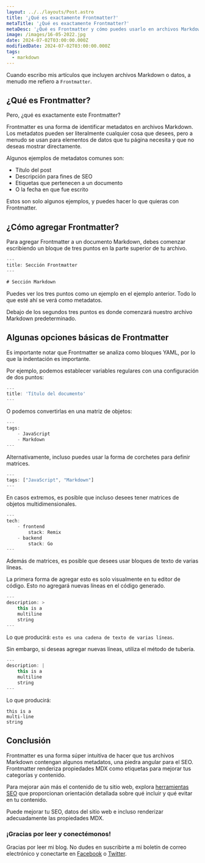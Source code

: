 ```yaml
---
layout: ../../layouts/Post.astro
title: '¿Qué es exactamente Frontmatter?'
metaTitle: '¿Qué es exactamente Frontmatter?'
metaDesc: '¿Qué es Frontmatter y cómo puedes usarlo en archivos Markdown'
image: /images/16-05-2022.jpg
date: 2024-07-02T03:00:00.000Z
modifiedDate: 2024-07-02T03:00:00.000Z
tags:
  - markdown
---
```


Cuando escribo mis artículos que incluyen archivos Markdown o datos, a menudo me refiero a `Frontmatter`.

## ¿Qué es Frontmatter?

Pero, ¿qué es exactamente este Frontmatter?

Frontmatter es una forma de identificar metadatos en archivos Markdown. Los metadatos pueden ser literalmente cualquier cosa que desees, pero a menudo se usan para elementos de datos que tu página necesita y que no deseas mostrar directamente.

Algunos ejemplos de metadatos comunes son:

- Título del post
- Descripción para fines de SEO
- Etiquetas que pertenecen a un documento
- O la fecha en que fue escrito

Estos son solo algunos ejemplos, y puedes hacer lo que quieras con Frontmatter.

## ¿Cómo agregar Frontmatter?

Para agregar Frontmatter a un documento Markdown, debes comenzar escribiendo un bloque de tres puntos en la parte superior de tu archivo.

```js
---
title: Sección Frontmatter
---

# Sección Markdown
```

Puedes ver los tres puntos como un ejemplo en el ejemplo anterior. Todo lo que esté ahí se verá como metadatos.

Debajo de los segundos tres puntos es donde comenzará nuestro archivo Markdown predeterminado.

## Algunas opciones básicas de Frontmatter

Es importante notar que Frontmatter se analiza como bloques YAML, por lo que la indentación es importante.

Por ejemplo, podemos establecer variables regulares con una configuración de dos puntos:

```js
---
title: 'Título del documento'
---
```

O podemos convertirlas en una matriz de objetos:

```js
---
tags:
	- JavaScript
	- Markdown
---
```

Alternativamente, incluso puedes usar la forma de corchetes para definir matrices.

```js
---
tags: ["JavaScript", "Markdown"]
---
```

En casos extremos, es posible que incluso desees tener matrices de objetos multidimensionales.

```js
---
tech:
	- frontend
		stack: Remix
	- backend
		stack: Go
---
```

Además de matrices, es posible que desees usar bloques de texto de varias líneas.

La primera forma de agregar esto es solo visualmente en tu editor de código. Esto no agregará nuevas líneas en el código generado.

```js
---
description: >
	this is a
	multiline
	string
---
```

Lo que producirá: `esto es una cadena de texto de varias líneas`.

Sin embargo, si deseas agregar nuevas líneas, utiliza el método de tubería.

```js
---
description: |
	this is a
	multiline
	string
---
```

Lo que producirá:

```
this is a
multi-line
string
```

## Conclusión

Frontmatter es una forma súper intuitiva de hacer que tus archivos Markdown contengan algunos metadatos, una piedra angular para el SEO. Frontmatter renderiza propiedades MDX como etiquetas para mejorar tus categorías y contenido.

Para mejorar aún más el contenido de tu sitio web, explora <a href="https://storychief.io/blog/seo-tools" target="_blank">herramientas SEO</a> que proporcionan orientación detallada sobre qué incluir y qué evitar en tu contenido.

Puede mejorar tu SEO, datos del sitio web e incluso renderizar adecuadamente las propiedades MDX.

### ¡Gracias por leer y conectémonos!

Gracias por leer mi blog. No dudes en suscribirte a mi boletín de correo electrónico y conectarte en [Facebook](https://www.facebook.com/DailyDevTipsBlog) o [Twitter](https://twitter.com/DailyDevTips1).
